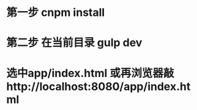 # 第一步 cnpm install 
# 第二步 在当前目录 gulp dev 
# 选中app/index.html 或再浏览器敲 http://localhost:8080/app/index.html
